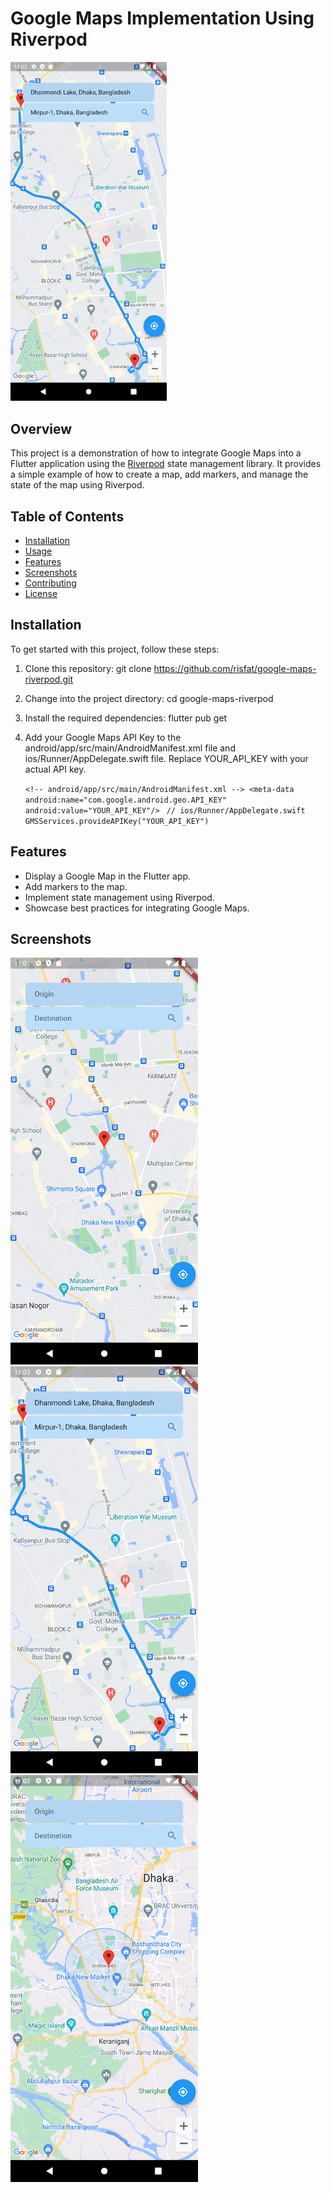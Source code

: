 # Google Maps Implementation Using Riverpod

<img src="screenshots/Screenshot_1694494989.png" alt="Screenshot 2" width="250">

## Overview

This project is a demonstration of how to integrate Google Maps into a Flutter application using the [Riverpod](https://pub.dev/packages/riverpod) state management library. It provides a simple example of how to create a map, add markers, and manage the state of the map using Riverpod.

## Table of Contents

- [Installation](#installation)
- [Usage](#usage)
- [Features](#features)
- [Screenshots](#screenshots)
- [Contributing](#contributing)
- [License](#license)

## Installation

To get started with this project, follow these steps:

1. Clone this repository:
   git clone https://github.com/risfat/google-maps-riverpod.git
2. Change into the project directory:
   cd google-maps-riverpod
3. Install the required dependencies:
   flutter pub get
4. Add your Google Maps API Key to the android/app/src/main/AndroidManifest.xml file and ios/Runner/AppDelegate.swift file. Replace YOUR_API_KEY with your actual API key.
   

   ``<!-- android/app/src/main/AndroidManifest.xml -->
   <meta-data
   android:name="com.google.android.geo.API_KEY"
   android:value="YOUR_API_KEY"/>
   ``
   ``// ios/Runner/AppDelegate.swift
   GMSServices.provideAPIKey("YOUR_API_KEY")
   ``

## Features
   - Display a Google Map in the Flutter app.
   -  Add markers to the map.
   -  Implement state management using Riverpod.
   -  Showcase best practices for integrating Google Maps.

## Screenshots

   <img src="screenshots/Screenshot_1694494885.png" alt="Screenshot 1" width="300">
   <img src="screenshots/Screenshot_1694494989.png" alt="Screenshot 2" width="300">
   <img src="screenshots/Screenshot_1694495029.png" alt="Screenshot 2" width="300">
